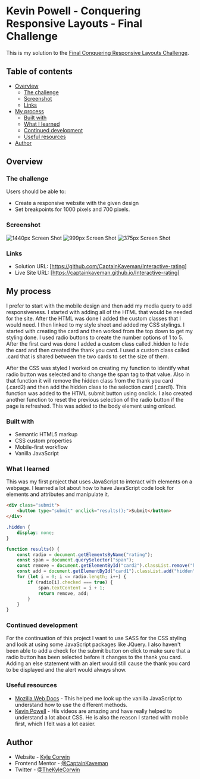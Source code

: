 # Kevin Powell - Conquering Responsive Layouts - Final Challenge

This is my solution to the [Final Conquering Responsive Layouts Challenge](https://courses.kevinpowell.co/conquering-responsive-layouts).

## Table of contents

- [Overview](#overview)
  - [The challenge](#the-challenge)
  - [Screenshot](#screenshot)
  - [Links](#links)
- [My process](#my-process)
  - [Built with](#built-with)
  - [What I learned](#what-i-learned)
  - [Continued development](#continued-development)
  - [Useful resources](#useful-resources)
- [Author](#author)

## Overview

### The challenge

Users should be able to:

- Create a responsive website with the given design
- Set breakpoints for 1000 pixels and 700 pixels.

### Screenshot

![1440px Screen Shot](./img/screenshots/full%20size%20resolution.png)
![999px Screen Shot](./img/screenshots/md%20size%20resolution.png)
![375px Screen Shot](./img/screenshots/sm%20size%20resolution.png)

### Links

- Solution URL: [https://github.com/CaptainKaveman/Interactive-rating]
- Live Site URL: [https://captainkaveman.github.io/Interactive-rating]

## My process

I prefer to start with the mobile design and then add my media query to add responsiveness. I started with adding all of the HTML that would be needed for the site. After the HTML was done I added the custom classes that I would need. I then linked to my style sheet and added my CSS stylings. I started with creating the card and then worked from the top down to get my styling done. I used radio buttons to create the number options of 1 to 5. After the first card was done I added a custom class called .hidden to hide the card and then created the thank you card. I used a custom class called .card that is shared between the two cards to set the size of them.

After the CSS was styled I worked on creating my function to identify what radio button was selected and to change the span tag to that value. Also in that function it will remove the hidden class from the thank you card (.card2) and then add the hidden class to the selection card (.card1). This function was added to the HTML submit button using onclick. I also created another function to reset the previous selection of the radio button if the page is refreshed. This was added to the body element using onload.

### Built with

- Semantic HTML5 markup
- CSS custom properties
- Mobile-first workflow
- Vanilla JavaScript

### What I learned

This was my first project that uses JavaScript to interact with elements on a webpage. I learned a lot about how to have JavaScript code look for elements and attributes and manipulate it.

```html
<div class="submit">
	<button type="submit" onclick="results();">Submit</button>
</div>
```

```css
.hidden {
	display: none;
}
```

```js
function results() {
	const radio = document.getElementsByName("rating");
	const span = document.querySelector("span");
	const remove = document.getElementById("card2").classList.remove("hidden");
	const add = document.getElementById("card1").classList.add("hidden");
	for (let i = 0; i <= radio.length; i++) {
		if (radio[i].checked === true) {
			span.textContent = i + 1;
			return remove, add;
		}
	}
}
```

### Continued development

For the continuation of this project I want to use SASS for the CSS styling and look at using some JavaScript packages like JQuery. I also haven't been able to add a check for the submit button on click to make sure that a radio button has been selected before it changes to the thank you card. Adding an else statement with an alert would still cause the thank you card to be displayed and the alert would always show.

### Useful resources

- [Mozilla Web Docs](https://developer.mozilla.org/en-US/docs/Web) - This helped me look up the vanilla JavaScript to understand how to use the different methods.
- [Kevin Powell](https://www.youtube.com/kepowob) - His videos are amazing and have really helped to understand a lot about CSS. He is also the reason I started with mobile first, which I felt was a lot easier.

## Author

- Website - [Kyle Corwin](https://www.kylecor.win)
- Frontend Mentor - [@CaptainKaveman](https://www.frontendmentor.io/profile/CaptainKaveman)
- Twitter - [@TheKyleCorwin](https://www.twitter.com/TheKyleCorwin)
